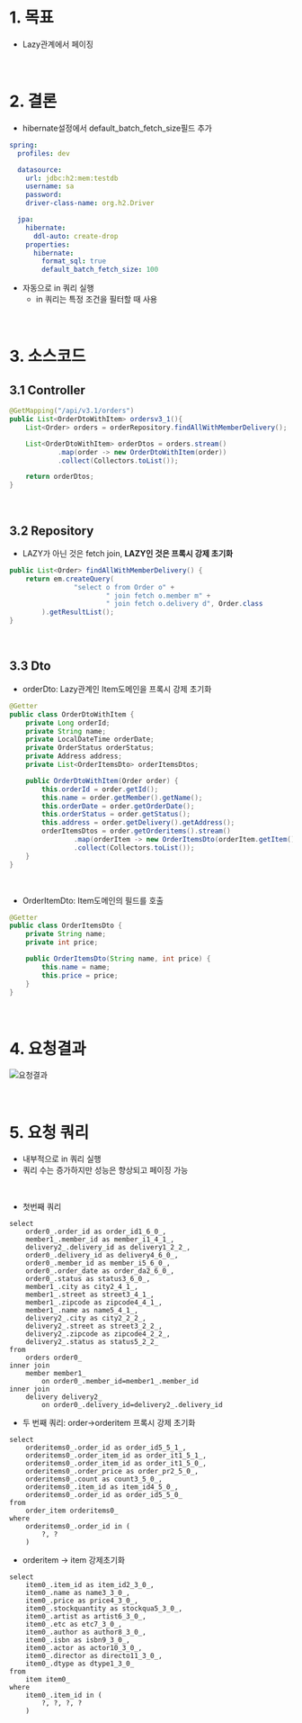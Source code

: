 # 1. 목표
* Lazy관계에서 페이징

<br>

# 2. 결론
* hibernate설정에서 default_batch_fetch_size필드 추가 
```yaml
spring:
  profiles: dev

  datasource:
    url: jdbc:h2:mem:testdb
    username: sa
    password:
    driver-class-name: org.h2.Driver

  jpa:
    hibernate:
      ddl-auto: create-drop
    properties:
      hibernate:
        format_sql: true
        default_batch_fetch_size: 100
```

* 자동으로 in 쿼리 실행
    * in 쿼리는 특정 조건을 필터할 때 사용
    
<br>
    
# 3. 소스코드
## 3.1 Controller
```java
@GetMapping("/api/v3.1/orders")
public List<OrderDtoWithItem> ordersv3_1(){
    List<Order> orders = orderRepository.findAllWithMemberDelivery();

    List<OrderDtoWithItem> orderDtos = orders.stream()
            .map(order -> new OrderDtoWithItem(order))
            .collect(Collectors.toList());

    return orderDtos;
}
```

<br>

## 3.2 Repository
* LAZY가 아닌 것은 fetch join, <strong>LAZY인 것은 프록시 강제 초기화</strong> 
```java
public List<Order> findAllWithMemberDelivery() {
    return em.createQuery(
                "select o from Order o" +
                        " join fetch o.member m" +
                        " join fetch o.delivery d", Order.class
        ).getResultList();
}
```

<br>

## 3.3 Dto
* orderDto: Lazy관계인 Item도메인을 프록시 강제 초기화
```java
@Getter
public class OrderDtoWithItem {
    private Long orderId;
    private String name;
    private LocalDateTime orderDate;
    private OrderStatus orderStatus;
    private Address address;
    private List<OrderItemsDto> orderItemsDtos;

    public OrderDtoWithItem(Order order) {
        this.orderId = order.getId();
        this.name = order.getMember().getName();
        this.orderDate = order.getOrderDate();
        this.orderStatus = order.getStatus();
        this.address = order.getDelivery().getAddress();
        orderItemsDtos = order.getOrderitems().stream()
                .map(orderItem -> new OrderItemsDto(orderItem.getItem().getName(), orderItem.getItem().getPrice()))
                .collect(Collectors.toList());
    }
}
```

<br>

* OrderItemDto: Item도메인의 필드를 호출
```java
@Getter
public class OrderItemsDto {
    private String name;
    private int price;

    public OrderItemsDto(String name, int price) {
        this.name = name;
        this.price = price;
    }
}
```

<br>

# 4. 요청결과
![요청결과](../imgs/LAZY페이징.png)

<br>

# 5. 요청 쿼리
* 내부적으로 in 쿼리 실행
* 쿼리 수는 증가하지만 성능은 향상되고 페이징 가능

<br>

* 첫번째 쿼리
```
select
    order0_.order_id as order_id1_6_0_,
    member1_.member_id as member_i1_4_1_,
    delivery2_.delivery_id as delivery1_2_2_,
    order0_.delivery_id as delivery4_6_0_,
    order0_.member_id as member_i5_6_0_,
    order0_.order_date as order_da2_6_0_,
    order0_.status as status3_6_0_,
    member1_.city as city2_4_1_,
    member1_.street as street3_4_1_,
    member1_.zipcode as zipcode4_4_1_,
    member1_.name as name5_4_1_,
    delivery2_.city as city2_2_2_,
    delivery2_.street as street3_2_2_,
    delivery2_.zipcode as zipcode4_2_2_,
    delivery2_.status as status5_2_2_ 
from
    orders order0_ 
inner join
    member member1_ 
        on order0_.member_id=member1_.member_id 
inner join
    delivery delivery2_ 
        on order0_.delivery_id=delivery2_.delivery_id
```

* 두 번째 쿼리: order->orderitem 프록시 강제 초기화
```
select
    orderitems0_.order_id as order_id5_5_1_,
    orderitems0_.order_item_id as order_it1_5_1_,
    orderitems0_.order_item_id as order_it1_5_0_,
    orderitems0_.order_price as order_pr2_5_0_,
    orderitems0_.count as count3_5_0_,
    orderitems0_.item_id as item_id4_5_0_,
    orderitems0_.order_id as order_id5_5_0_ 
from
    order_item orderitems0_ 
where
    orderitems0_.order_id in (
        ?, ?
    )
```

* orderitem -> item 강제초기화
```
select
    item0_.item_id as item_id2_3_0_,
    item0_.name as name3_3_0_,
    item0_.price as price4_3_0_,
    item0_.stockquantity as stockqua5_3_0_,
    item0_.artist as artist6_3_0_,
    item0_.etc as etc7_3_0_,
    item0_.author as author8_3_0_,
    item0_.isbn as isbn9_3_0_,
    item0_.actor as actor10_3_0_,
    item0_.director as directo11_3_0_,
    item0_.dtype as dtype1_3_0_ 
from
    item item0_ 
where
    item0_.item_id in (
        ?, ?, ?, ?
    )
```